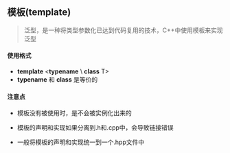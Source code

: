 ## 模板(template)

> 泛型，是一种将类型参数化已达到代码复用的技术，C++中使用模板来实现泛型

#### 使用格式

* **template** <**typename** \  **class** T>
* **typename** 和 **class**  是等价的

#### 注意点

* 模板没有被使用时，是不会被实例化出来的

* 模板的声明和实现如果分离到.h和.cpp中，会导致链接错误
* 一般将模板的声明和实现统一到一个.hpp文件中